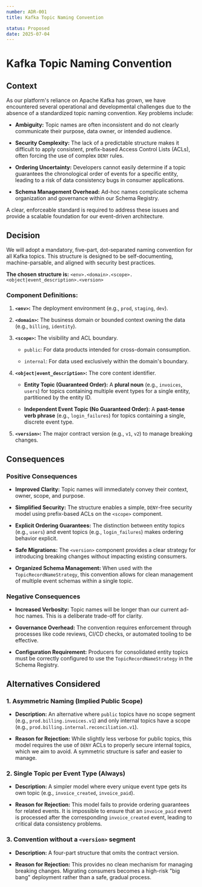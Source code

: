 ```yaml
---
number: ADR-001
title: Kafka Topic Naming Convention

status: Proposed
date: 2025-07-04
---
```


# Kafka Topic Naming Convention

## Context

As our platform's reliance on Apache Kafka has grown, we have encountered several operational and developmental challenges due to the absence of a standardized topic naming convention. Key problems include:

-   **Ambiguity:** Topic names are often inconsistent and do not clearly communicate their purpose, data owner, or intended audience.

-   **Security Complexity:** The lack of a predictable structure makes it difficult to apply consistent, prefix-based Access Control Lists (ACLs), often forcing the use of complex `DENY` rules.

-   **Ordering Uncertainty:** Developers cannot easily determine if a topic guarantees the chronological order of events for a specific entity, leading to a risk of data consistency bugs in consumer applications.

-   **Schema Management Overhead:** Ad-hoc names complicate schema organization and governance within our Schema Registry.

A clear, enforceable standard is required to address these issues and provide a scalable foundation for our event-driven architecture.

## Decision

We will adopt a mandatory, five-part, dot-separated naming convention for all Kafka topics. This structure is designed to be self-documenting, machine-parsable, and aligned with security best practices.

**The chosen structure is:** `<env>.<domain>.<scope>.<object|event_description>.<version>`

### Component Definitions:

1. **`<env>`:** The deployment environment (e.g., `prod`, `staging`, `dev`).

2. **`<domain>`:** The business domain or bounded context owning the data (e.g., `billing`, `identity`).

3. **`<scope>`:** The visibility and ACL boundary.

    - `public`: For data products intended for cross-domain consumption.

    - `internal`: For data used exclusively within the domain's boundary.

4. **`<object|event_description>`:** The core content identifier.

    - **Entity Topic (Guaranteed Order):** A **plural noun** (e.g., `invoices`, `users`) for topics containing multiple event types for a single entity, partitioned by the entity ID.

    - **Independent Event Topic (No Guaranteed Order):** A **past-tense verb phrase** (e.g., `login_failures`) for topics containing a single, discrete event type.

5. **`<version>`:** The major contract version (e.g., `v1`, `v2`) to manage breaking changes.

## Consequences

### Positive Consequences

-   **Improved Clarity:** Topic names will immediately convey their context, owner, scope, and purpose.

-   **Simplified Security:** The structure enables a simple, `DENY`-free security model using prefix-based ACLs on the `<scope>` component.

-   **Explicit Ordering Guarantees:** The distinction between entity topics (e.g., `users`) and event topics (e.g., `login_failures`) makes ordering behavior explicit.

-   **Safe Migrations:** The `<version>` component provides a clear strategy for introducing breaking changes without impacting existing consumers.

-   **Organized Schema Management:** When used with the `TopicRecordNameStrategy`, this convention allows for clean management of multiple event schemas within a single topic.

### Negative Consequences

-   **Increased Verbosity:** Topic names will be longer than our current ad-hoc names. This is a deliberate trade-off for clarity.

-   **Governance Overhead:** The convention requires enforcement through processes like code reviews, CI/CD checks, or automated tooling to be effective.

-   **Configuration Requirement:** Producers for consolidated entity topics must be correctly configured to use the `TopicRecordNameStrategy` in the Schema Registry.

## Alternatives Considered

### 1. Asymmetric Naming (Implied Public Scope)

-   **Description:** An alternative where `public` topics have no scope segment (e.g., `prod.billing.invoices.v1`) and only internal topics have a scope (e.g., `prod.billing.internal.reconciliation.v1`).

-   **Reason for Rejection:** While slightly less verbose for public topics, this model requires the use of `DENY` ACLs to properly secure internal topics, which we aim to avoid. A symmetric structure is safer and easier to manage.

### 2. Single Topic per Event Type (Always)

-   **Description:** A simpler model where every unique event type gets its own topic (e.g., `invoice_created`, `invoice_paid`).

-   **Reason for Rejection:** This model fails to provide ordering guarantees for related events. It is impossible to ensure that an `invoice_paid` event is processed after the corresponding `invoice_created` event, leading to critical data consistency problems.

### 3. Convention without a `<version>` segment

-   **Description:** A four-part structure that omits the contract version.

-   **Reason for Rejection:** This provides no clean mechanism for managing breaking changes. Migrating consumers becomes a high-risk "big bang" deployment rather than a safe, gradual process.
